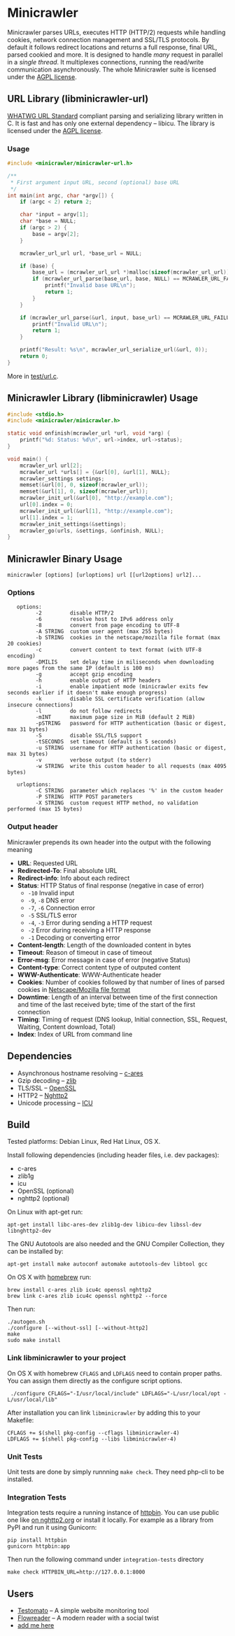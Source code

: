 Minicrawler
===========

Minicrawler parses URLs, executes HTTP (HTTP/2) requests while handling cookies, network connection management and SSL/TLS protocols. By default it follows redirect locations and returns a full response, final URL, parsed cookied and more. It is designed to handle *many* request in parallel in a *single thread*. It multiplexes connections, running the read/write communication asynchronously. The whole Minicrawler suite is licensed under the [AGPL license](license.txt).

## URL Library (libminicrawler-url)

[WHATWG URL Standard](https://url.spec.whatwg.org/) compliant parsing and serializing library written in C. It is fast and has only one external dependency – libicu.
The library is licensed under the [AGPL license](license.txt).

### Usage

```c
#include <minicrawler/minicrawler-url.h>

/**
 * First argument input URL, second (optional) base URL
 */
int main(int argc, char *argv[]) {
	if (argc < 2) return 2;

	char *input = argv[1];
	char *base = NULL;
	if (argc > 2) {
		base = argv[2];
	}

	mcrawler_url_url url, *base_url = NULL;

	if (base) {
		base_url = (mcrawler_url_url *)malloc(sizeof(mcrawler_url_url));
		if (mcrawler_url_parse(base_url, base, NULL) == MCRAWLER_URL_FAILURE) {
			printf("Invalid base URL\n");
			return 1;
		}
	}

	if (mcrawler_url_parse(&url, input, base_url) == MCRAWLER_URL_FAILURE) {
		printf("Invalid URL\n");
		return 1;
	}

	printf("Result: %s\n", mcrawler_url_serialize_url(&url, 0));
	return 0;
}
```

More in [test/url.c](test/url.c).


## Minicrawler Library (libminicrawler) Usage

```c
#include <stdio.h>
#include <minicrawler/minicrawler.h>

static void onfinish(mcrawler_url *url, void *arg) {
    printf("%d: Status: %d\n", url->index, url->status);
}

void main() {
    mcrawler_url url[2];
    mcrawler_url *urls[] = {&url[0], &url[1], NULL};
    mcrawler_settings settings;
    memset(&url[0], 0, sizeof(mcrawler_url));
    memset(&url[1], 0, sizeof(mcrawler_url));
    mcrawler_init_url(&url[0], "http://example.com");
    url[0].index = 0;
    mcrawler_init_url(&url[1], "http://example.com");
    url[1].index = 1;
    mcrawler_init_settings(&settings);
    mcrawler_go(urls, &settings, &onfinish, NULL);
}
```

## Minicrawler Binary Usage

`minicrawler [options] [urloptions] url [[url2options] url2]...`

### Options

```
   options:
         -2         disable HTTP/2
         -6         resolve host to IPv6 address only
         -8         convert from page encoding to UTF-8
         -A STRING  custom user agent (max 255 bytes)
         -b STRING  cookies in the netscape/mozilla file format (max 20 cookies)
         -c         convert content to text format (with UTF-8 encoding)
         -DMILIS    set delay time in miliseconds when downloading more pages from the same IP (default is 100 ms)
         -g         accept gzip encoding
         -h         enable output of HTTP headers
         -i         enable impatient mode (minicrawler exits few seconds earlier if it doesn't make enough progress)
         -k         disable SSL certificate verification (allow insecure connections)
         -l         do not follow redirects
         -mINT      maximum page size in MiB (default 2 MiB)
         -pSTRING   password for HTTP authentication (basic or digest, max 31 bytes)
         -S         disable SSL/TLS support
         -tSECONDS  set timeout (default is 5 seconds)
         -u STRING  username for HTTP authentication (basic or digest, max 31 bytes)
         -v         verbose output (to stderr)
         -w STRING  write this custom header to all requests (max 4095 bytes)

   urloptions:
         -C STRING  parameter which replaces '%' in the custom header
         -P STRING  HTTP POST parameters
         -X STRING  custom request HTTP method, no validation performed (max 15 bytes)
```

### Output header

Minicrawler prepends its own header into the output with the following meaning

 * **URL**: Requested URL
 * **Redirected-To**: Final absolute URL
 * **Redirect-info**: Info about each redirect
 * **Status**: HTTP Status of final response (negative in case of error)
   * `-10` Invalid input
   * `-9`, `-8` DNS error
   * `-7`, `-6` Connection error
   * `-5` SSL/TLS error
   * `-4`, `-3` Error during sending a HTTP request
   * `-2` Error during receiving a HTTP response
   * `-1` Decoding or converting error
 * **Content-length**: Length of the downloaded content in bytes
 * **Timeout**: Reason of timeout in case of timeout
 * **Error-msg**: Error message in case of error (negative Status)
 * **Content-type**: Correct content type of outputed content
 * **WWW-Authenticate**: WWW-Authenticate header
 * **Cookies**: Number of cookies followed by that number of lines of parsed cookies in [Netscape/Mozilla file format](http://www.cookiecentral.com/faq/#3.5)
 * **Downtime**: Length of an interval between time of the first connection and time of the last received byte; time of the start of the first connection
 * **Timing**: Timing of request (DNS lookup, Initial connection, SSL, Request, Waiting, Content download, Total)
 * **Index**: Index of URL from command line

## Dependencies

 * Asynchronous hostname resolving – [c-ares](http://c-ares.haxx.se/)
 * Gzip decoding – [zlib](http://zlib.net/)
 * TLS/SSL – [OpenSSL](https://www.openssl.org/)
 * HTTP2 – [Nghttp2](https://nghttp2.org/)
 * Unicode processing – [ICU](http://site.icu-project.org/)

## Build

Tested platforms: Debian Linux, Red Hat Linux, OS X.

Install following dependencies (including header files, i.e. dev packages):
 * c-ares
 * zlib1g
 * icu
 * OpenSSL (optional)
 * nghttp2 (optional)

On Linux with apt-get run:

```
apt-get install libc-ares-dev zlib1g-dev libicu-dev libssl-dev libnghttp2-dev
```

The GNU Autotools are also needed and the GNU Compiler Collection, they can be installed by:
```
apt-get install make autoconf automake autotools-dev libtool gcc
```

On OS X with [homebrew](http://brew.sh/) run:

```
brew install c-ares zlib icu4c openssl nghttp2
brew link c-ares zlib icu4c openssl nghttp2 --force
```

Then run:

```
./autogen.sh
./configure [--without-ssl] [--without-http2]
make
sudo make install
```

### Link libminicrawler to your project

On OS X with homebrew `CFLAGS` and `LDFLAGS` need to contain proper paths. You can assign them directly as the configure script options.

```
 ./configure CFLAGS="-I/usr/local/include" LDFLAGS="-L/usr/local/opt -L/usr/local/lib"
```

After installation you can link `libminicrawler` by adding this to your Makefile:

```make
CFLAGS += $(shell pkg-config --cflags libminicrawler-4)
LDFLAGS += $(shell pkg-config --libs libminicrawler-4)
```

### Unit Tests

Unit tests are done by simply runnning `make check`. They need php-cli to be installed.

### Integration Tests

Integration tests require a running instance of [httpbin](https://github.com/Runscope/httpbin). You can use public one like [on nghttp2.org](https://nghttp2.org/httpbin/) or install it locally. For example as a library from PyPI and run it using Gunicorn:
```
pip install httpbin
gunicorn httpbin:app
```

Then run the following command under `integration-tests` directory
```
make check HTTPBIN_URL=http://127.0.0.1:8000
```

## Users

 * [Testomato](https://testomato.com) – A simple website monitoring tool
 * [Flowreader](https://flowreader.com/) – A modern reader with a social twist
 * [add me here](mailto:jan.prachar@wikidi.com)
